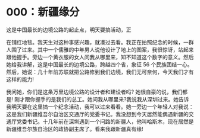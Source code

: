 # 000：新疆缘分

这是中国最长的边境公路的起止点，明天要搞活动，正

在铺红地毯。我天生对这种事感兴趣，就凑过去看。我正在拍照纪念的时候，一群人围了过来。其中一个儒雅的中年男人说他设计了地上的图案，我很惊讶，站起来跟他握手。旁边一个黄衣服的女人问我从哪里来，知不知道这个数字的意义。然后她给我讲解，这是中国最长的边境公路，跨越四个省，象征 56 个民族团结一心。然后，她说：几十年前苏联就把公路修到我们边境，我们无可奈何，今天我们才有这样的能力!

我问她，你们是这条万里边境公路的设计者和建设者吗? 她很自豪的说，我们都是! 刚才跟你握手的是我们的总工。她问我从哪里来?我说我从深圳过来。她告诉我明天要在这里搞一个纪念活动，我可以过来看看。她一旁边一个年轻人对我说：这是我们新疆维吾尔自治区交通厅的党委书记。我没想到今天居然能偶遇新疆的交通厅党委书记。十几年前在深圳遇到一个问路的新疆人，他叫哈斯木，现在居然是新疆维吾尔族自治区的政协副主席了。看来我跟新疆真有缘!
